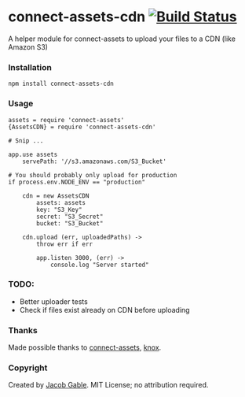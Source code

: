 connect-assets-cdn [![Build Status](https://secure.travis-ci.org/jgable/connect-assets-cdn.png)](http://travis-ci.org/jgable/connect-assets-cdn)
==================

A helper module for connect-assets to upload your files to a CDN (like Amazon S3)

### Installation

`npm install connect-assets-cdn`

### Usage

    assets = require 'connect-assets'
    {AssetsCDN} = require 'connect-assets-cdn'
    
    # Snip ...
    
    app.use assets
    	servePath: '//s3.amazonaws.com/S3_Bucket'
    
    # You should probably only upload for production
    if process.env.NODE_ENV == "production"

    	cdn = new AssetsCDN 
    		assets: assets
    		key: "S3_Key"
    		secret: "S3_Secret"
    		bucket: "S3_Bucket"

    	cdn.upload (err, uploadedPaths) ->
    		throw err if err

    		app.listen 3000, (err) ->
    			console.log "Server started"

### TODO:

* Better uploader tests
* Check if files exist already on CDN before uploading

### Thanks

Made possible thanks to [connect-assets](https://github.com/TrevorBurnham/connect-assets), [knox](https://github.com/learnboost/knox).
    
### Copyright

Created by [Jacob Gable](http://jacobgable.com).  MIT License; no attribution required.